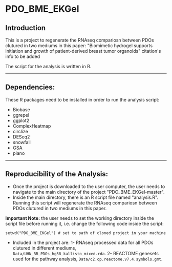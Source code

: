 # PDO_BME_EKGel

## Introduction
This is a project to regenerate the RNAseq compariosn between PDOs clutured in two mediums  in this paper:
"Biomimetic hydrogel supports initiation and growth
of patient-derived breast tumor organoids"
citation's info to be added

The script for the analysis is written in R.


----

## Dependencies:
These R packages need to be installed in order to run the analysis script:
- Biobase
- ggrepel
- ggplot2
- ComplexHeatmap
- circlize
- DESeq2
- snowfall
- GSA
- piano


----
## Reproducibility of the Analysis:
- Once the project is downloaded to the user computer, the user needs to navigate to the main directory of the project "PDO_BME_EKGel-master".
- Inside the main directory, there is an R script file named "analysis.R". Running this script will regenerate the RNAseq compariosn between PDOs clutured in two mediums  in this paper.

**Important Note:** the user needs to set the working directory inside the script file before running it, i.e. change the following code inside the script:

`setwd("PDO_BME_EKGel") # set to path of cloned project in your machine`

- Included in the project are:
1- RNAseq processed data for all PDOs clutured in different mediums, `Data/UHN_BR_PDOs_hg38_kallisto_mixed.rda`.
2- REACTOME genesets used for the pathway analysis, `Data/c2.cp.reactome.v7.4.symbols.gmt`.
